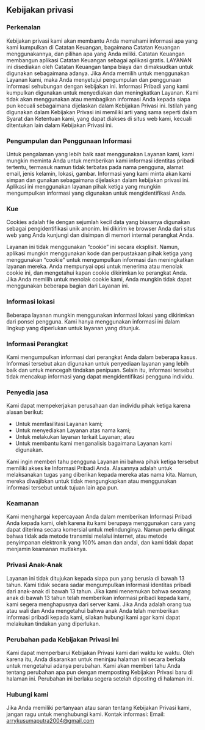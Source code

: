 Kebijakan privasi
----------------

### Perkenalan
Kebijakan privasi kami akan membantu Anda memahami informasi apa yang kami kumpulkan di Catatan Keuangan, bagaimana Catatan Keuangan menggunakannya, dan pilihan apa yang Anda miliki.
Catatan Keuangan membangun aplikasi Catatan Keuangan sebagai aplikasi gratis. LAYANAN ini disediakan oleh Catatan Keuangan tanpa biaya dan dimaksudkan untuk digunakan sebagaimana adanya.
Jika Anda memilih untuk menggunakan Layanan kami, maka Anda menyetujui pengumpulan dan penggunaan informasi sehubungan dengan kebijakan ini. Informasi Pribadi yang kami kumpulkan digunakan untuk menyediakan dan meningkatkan Layanan. Kami tidak akan menggunakan atau membagikan informasi Anda kepada siapa pun kecuali sebagaimana dijelaskan dalam Kebijakan Privasi ini.
Istilah yang digunakan dalam Kebijakan Privasi ini memiliki arti yang sama seperti dalam Syarat dan Ketentuan kami, yang dapat diakses di situs web kami, kecuali ditentukan lain dalam Kebijakan Privasi ini.

### Pengumpulan dan Penggunaan Informasi
Untuk pengalaman yang lebih baik saat menggunakan Layanan kami, kami mungkin meminta Anda untuk memberikan kami informasi identitas pribadi tertentu, termasuk namun tidak terbatas pada nama pengguna, alamat email, jenis kelamin, lokasi, gambar. Informasi yang kami minta akan kami simpan dan gunakan sebagaimana dijelaskan dalam kebijakan privasi ini.
Aplikasi ini menggunakan layanan pihak ketiga yang mungkin mengumpulkan informasi yang digunakan untuk mengidentifikasi Anda.

### Kue
Cookies adalah file dengan sejumlah kecil data yang biasanya digunakan sebagai pengidentifikasi unik anonim. Ini dikirim ke browser Anda dari situs web yang Anda kunjungi dan disimpan di memori internal perangkat Anda.

Layanan ini tidak menggunakan “cookie” ini secara eksplisit. Namun, aplikasi mungkin menggunakan kode dan perpustakaan pihak ketiga yang menggunakan “cookie” untuk mengumpulkan informasi dan meningkatkan layanan mereka. Anda mempunyai opsi untuk menerima atau menolak cookie ini, dan mengetahui kapan cookie dikirimkan ke perangkat Anda. Jika Anda memilih untuk menolak cookie kami, Anda mungkin tidak dapat menggunakan beberapa bagian dari Layanan ini.

### Informasi lokasi
Beberapa layanan mungkin menggunakan informasi lokasi yang dikirimkan dari ponsel pengguna. Kami hanya menggunakan informasi ini dalam lingkup yang diperlukan untuk layanan yang ditunjuk.

### Informasi Perangkat
Kami mengumpulkan informasi dari perangkat Anda dalam beberapa kasus. Informasi tersebut akan digunakan untuk penyediaan layanan yang lebih baik dan untuk mencegah tindakan penipuan. Selain itu, informasi tersebut tidak mencakup informasi yang dapat mengidentifikasi pengguna individu.

### Penyedia jasa
Kami dapat mempekerjakan perusahaan dan individu pihak ketiga karena alasan berikut:
* Untuk memfasilitasi Layanan kami;
* Untuk menyediakan Layanan atas nama kami;
* Untuk melakukan layanan terkait Layanan; atau
* Untuk membantu kami menganalisis bagaimana Layanan kami digunakan.

Kami ingin memberi tahu pengguna Layanan ini bahwa pihak ketiga tersebut memiliki akses ke Informasi Pribadi Anda. Alasannya adalah untuk melaksanakan tugas yang diberikan kepada mereka atas nama kita. Namun, mereka diwajibkan untuk tidak mengungkapkan atau menggunakan informasi tersebut untuk tujuan lain apa pun.

### Keamanan
Kami menghargai kepercayaan Anda dalam memberikan Informasi Pribadi Anda kepada kami, oleh karena itu kami berupaya menggunakan cara yang dapat diterima secara komersial untuk melindunginya. Namun perlu diingat bahwa tidak ada metode transmisi melalui internet, atau metode penyimpanan elektronik yang 100% aman dan andal, dan kami tidak dapat menjamin keamanan mutlaknya.

### Privasi Anak-Anak
Layanan ini tidak ditujukan kepada siapa pun yang berusia di bawah 13 tahun. Kami tidak secara sadar mengumpulkan informasi identitas pribadi dari anak-anak di bawah 13 tahun. Jika kami menemukan bahwa seorang anak di bawah 13 tahun telah memberikan informasi pribadi kepada kami, kami segera menghapusnya dari server kami. Jika Anda adalah orang tua atau wali dan Anda mengetahui bahwa anak Anda telah memberikan informasi pribadi kepada kami, silakan hubungi kami agar kami dapat melakukan tindakan yang diperlukan.

### Perubahan pada Kebijakan Privasi Ini
Kami dapat memperbarui Kebijakan Privasi kami dari waktu ke waktu. Oleh karena itu, Anda disarankan untuk meninjau halaman ini secara berkala untuk mengetahui adanya perubahan. Kami akan memberi tahu Anda tentang perubahan apa pun dengan memposting Kebijakan Privasi baru di halaman ini. Perubahan ini berlaku segera setelah diposting di halaman ini.

### Hubungi kami
Jika Anda memiliki pertanyaan atau saran tentang Kebijakan Privasi kami, jangan ragu untuk menghubungi kami.
Kontak informasi:
Email: arrykusumaputra2004@gmail.com
